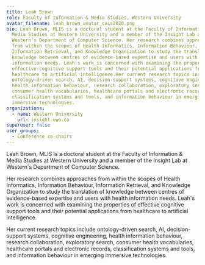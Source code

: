 ```yaml
---
title: Leah Brown
role: Faculty of Information & Media Studies, Western University
avatar_filename: leah_brown_avatar_cais2020.png
bio: Leah Brown, MLIS is a doctoral student at the Faculty of Information &
  Media Studies at Western University and a member of the Insight Lab at
  Western's Department of Computer Science. Her research combines approaches
  from within the scopes of Health Informatics, Information Behaviour,
  Information Retrieval, and Knowledge Organization to study the translation of
  knowledge between centres of evidence-based expertise and users with health
  information needs. Leah's work is concerned with examining the properties of
  effective cognitive support tools and their potential applications from
  healthcare to artificial intelligence.Her current research topics include
  ontology-driven search, AI, decision-support systems, cognitive engineering,
  health information behaviour, research collaboration, exploratory search,
  consumer health vocabularies, healthcare portals and electronic records,
  classification systems and tools, and information behaviour in emerging
  immersive technologies.
organizations:
  - name: Western University
    url: insight.uwo.ca
superuser: false
user_groups:
  - Conference co-chairs
---
```

Leah Brown, MLIS is a doctoral student at the Faculty of Information & Media Studies at Western University and a member of the Insight Lab at Western's Department of Computer Science.

Her research combines approaches from within the scopes of Health Informatics, Information Behaviour, Information Retrieval, and Knowledge Organization to study the translation of knowledge between centres of evidence-based expertise and users with health information needs. Leah's work is concerned with examining the properties of effective cognitive support tools and their potential applications from healthcare to artificial intelligence.

Her current research topics include ontology-driven search, AI, decision-support systems, cognitive engineering, health information behaviour, research collaboration, exploratory search, consumer health vocabularies, healthcare portals and electronic records, classification systems and tools, and information behaviour in emerging immersive technologies.
